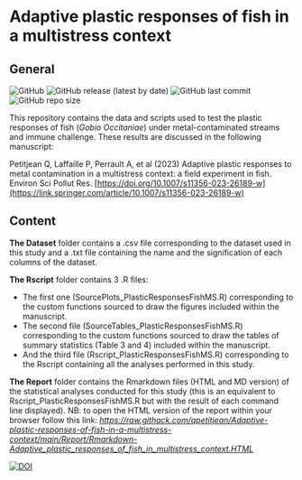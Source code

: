 # Adaptive plastic responses of fish in a multistress context
## General
![GitHub](https://img.shields.io/github/license/qpetitjean/Adaptive-plastic-responses-of-fish-in-a-multistress-context)
![GitHub release (latest by date)](https://img.shields.io/github/v/release/qpetitjean/Adaptive-plastic-responses-of-fish-in-a-multistress-context)
![GitHub last commit](https://img.shields.io/github/last-commit/qpetitjean/Adaptive-plastic-responses-of-fish-in-a-multistress-context)
![GitHub repo size](https://img.shields.io/github/repo-size/qpetitjean/Adaptive-plastic-responses-of-fish-in-a-multistress-context)

This repository contains the data and scripts used to test the plastic responses of fish (_Gobio Occitaniae_) under metal-contaminated streams and immune challenge. These results are discussed in the following manuscript: 

Petitjean Q, Laffaille P, Perrault A, et al (2023) Adaptive plastic responses to metal contamination in a multistress context: a field experiment in fish. Environ Sci Pollut Res. [https://doi.org/10.1007/s11356-023-26189-w](https://link.springer.com/article/10.1007/s11356-023-26189-w)

## Content

**The Dataset** folder contains a .csv file corresponding to the dataset used in this study and a .txt file containing the name and the signification of each columns of the dataset.

**The Rscript** folder contains 3 .R files:
- The first one (SourcePlots_PlasticResponsesFishMS.R) corresponding to the custom functions sourced to draw the figures included within the manuscript. 
- The second file (SourceTables_PlasticResponsesFishMS.R) corresponding to the custom functions sourced to draw the tables of summary statistics (Table 3 and 4) included within the manuscript. 
- And the third file (Rscript_PlasticResponsesFishMS.R) corresponding to the Rscript containing all the analyses performed in this study.

**The Report** folder contains the Rmarkdown files (HTML and MD version) of the statistical analyses conducted for this study (this is an equivalent to Rscript_PlasticResponsesFishMS.R but with the result of each command line displayed).
NB: to open the HTML version of the report within your browser follow this link: _https://raw.githack.com/qpetitjean/Adaptive-plastic-responses-of-fish-in-a-multistress-context/main/Report/Rmarkdown-Adaptive_plastic_responses_of_fish_in_multistress_context.HTML_

[![DOI](https://zenodo.org/badge/513195557.svg)](https://zenodo.org/badge/latestdoi/513195557)
